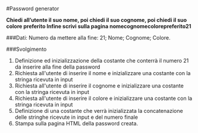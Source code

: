 #Password generator

**Chiedi all’utente il suo nome,
poi chiedi il suo cognome,
poi chiedi il suo colore preferito
Infine scrivi sulla pagina nomecognomecolorepreferito21**

###Dati:
Numero da mettere alla fine: 21;
Nome;
Cognome;
Colore.

###Svolgimento
1. Definizione ed inizializzazione della costante che conterrà il numero 21 da inserire alla fine della password
2. Richiesta all'utente di inserire il nome e inizializzare una costante con la stringa ricevuta in input
3. Richiesta all'utente di inserire il cognome e inizializzare una costante con la stringa ricevuta in input
4. Richiesta all'utente di inserire il colore e inizializzare una costante con la stringa ricevuta in input
5. Definizione di una costante che verrà inizializzata la concatenazione delle stringhe ricevute in input e del numero finale
6. Stampa sulla pagina HTML della password creata.


